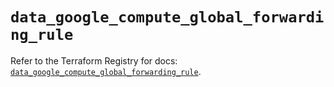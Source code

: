 # `data_google_compute_global_forwarding_rule`

Refer to the Terraform Registry for docs: [`data_google_compute_global_forwarding_rule`](https://registry.terraform.io/providers/hashicorp/google-beta/5.30.0/docs/data-sources/google_compute_global_forwarding_rule).
